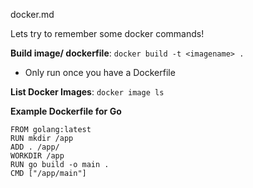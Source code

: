 docker.md

Lets try to remember some docker commands!

**Build image/ dockerfile**: `docker build -t <imagename> .`
* Only run once you have a Dockerfile

**List Docker Images**: `docker image ls`

**Example Dockerfile for Go**
```
FROM golang:latest 
RUN mkdir /app 
ADD . /app/ 
WORKDIR /app 
RUN go build -o main . 
CMD ["/app/main"]
```
